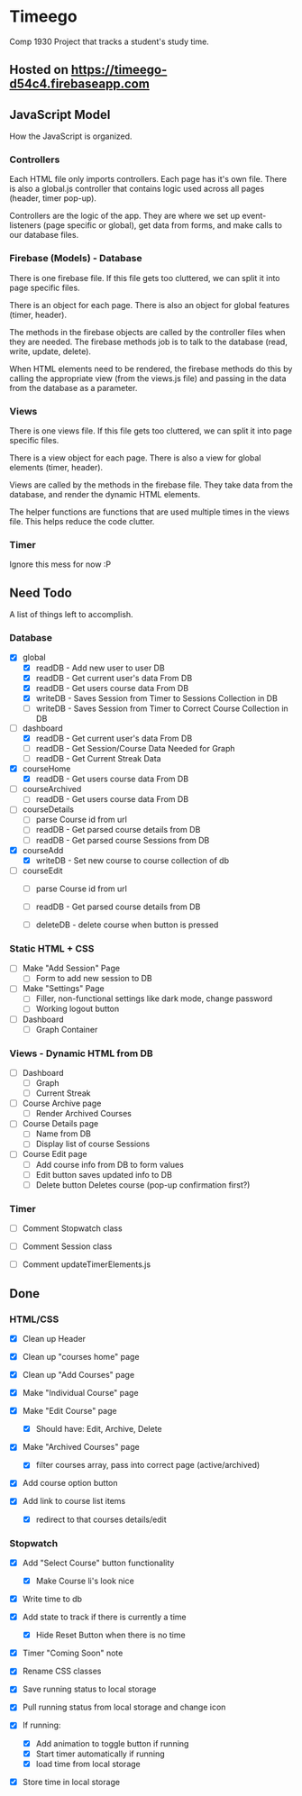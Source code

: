 # Timeego

Comp 1930 Project that tracks a student's study time.

## Hosted on https://timeego-d54c4.firebaseapp.com

## JavaScript Model

How the JavaScript is organized.

### Controllers

Each HTML file only imports controllers. Each page has it's own file. There is also a global.js controller that contains logic used across all pages (header, timer pop-up).

Controllers are the logic of the app. They are where we set up event-listeners (page specific or global), get data from forms, and make calls to our database files.

### Firebase (Models) - Database

There is one firebase file. If this file gets too cluttered, we can split it into page specific files.

There is an object for each page. There is also an object for global features (timer, header).

The methods in the firebase objects are called by the controller files when they are needed. The firebase methods job is to talk to the database (read, write, update, delete).

When HTML elements need to be rendered, the firebase methods do this by calling the appropriate view (from the views.js file) and passing in the data from the database as a parameter.

### Views

There is one views file. If this file gets too cluttered, we can split it into page specific files.

There is a view object for each page. There is also a view for global elements (timer, header).

Views are called by the methods in the firebase file. They take data from the database, and render the dynamic HTML elements.

The helper functions are functions that are used multiple times in the views file. This helps reduce the code clutter.

### Timer

Ignore this mess for now :P

## Need Todo

A list of things left to accomplish.

### Database
* [x] global
    * [x] readDB - Add new user to user DB
    * [x] readDB - Get current user's data From DB
    * [x] readDB - Get users course data From DB
    * [x] writeDB - Saves Session from Timer to Sessions Collection in DB
    * [ ] writeDB - Saves Session from Timer to Correct Course Collection in DB
* [ ] dashboard
    * [x] readDB - Get current user's data From DB
    * [ ] readDB - Get Session/Course Data Needed for Graph
    * [ ] readDB - Get Current Streak Data
* [x] courseHome
    * [x] readDB - Get users course data From DB
* [ ] courseArchived
    * [ ] readDB - Get users course data From DB
* [ ] courseDetails
    * [ ] parse Course id from url
    * [ ] readDB - Get parsed course details from DB
    * [ ] readDB - Get parsed course Sessions from DB
* [x] courseAdd
    * [x] writeDB - Set new course to course collection of db
* [ ] courseEdit
    * [ ] parse Course id from url
    * [ ] readDB - Get parsed course details from DB
    * [ ] deleteDB - delete course when button is pressed


### Static HTML + CSS
* [ ] Make "Add Session" Page
    * [ ] Form to add new session to DB
* [ ] Make "Settings" Page
    * [ ] Filler, non-functional settings like dark mode, change password
    * [ ] Working logout button
* [ ] Dashboard 
    * [ ] Graph Container

### Views - Dynamic HTML from DB
* [ ] Dashboard
    * [ ] Graph
    * [ ] Current Streak
* [ ] Course Archive page
    * [ ] Render Archived Courses
* [ ] Course Details page
    * [ ] Name from DB
    * [ ] Display list of course Sessions
* [ ] Course Edit page
    * [ ] Add course info from DB to form values
    * [ ] Edit button saves updated info to DB
    * [ ] Delete button Deletes course (pop-up confirmation first?)

### Timer
* [ ] Comment Stopwatch class
* [ ] Comment Session class
* [ ] Comment updateTimerElements.js



## Done

### HTML/CSS
* [x] Clean up Header
* [x] Clean up "courses home" page
* [x] Clean up "Add Courses" page
* [x] Make "Individual Course" page
* [x] Make "Edit Course" page
    * [x] Should have: Edit, Archive, Delete
* [x] Make "Archived Courses" page
    * [x] filter courses array, pass into correct page (active/archived)
* [x] Add course option button 

* [x] Add link to course list items
    * [x] redirect to that courses details/edit

### Stopwatch
* [x] Add "Select Course" button functionality
    * [x] Make Course li's look nice 
* [x] Write time to db
* [x] Add state to track if there is currently a time
    * [x] Hide Reset Button when there is no time
* [x] Timer "Coming Soon" note
* [x] Rename CSS classes
* [x] Save running status to local storage
* [x] Pull running status from local storage and change icon
* [x] If running:
    * [x] Add animation to toggle button if running
    * [x] Start timer automatically if running
    * [x] load time from local storage
* [x] Store time in local storage



